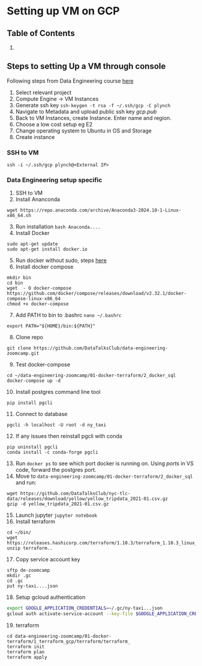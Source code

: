 # Setting up VM on GCP

## Table of Contents
1. []()


## Steps to setting Up a VM through console
Following steps from Data Engineering course [here](https://www.youtube.com/watch?v=ae-CV2KfoN0&list=PL3MmuxUbc_hJed7dXYoJw8DoCuVHhGEQb&index=14&ab_channel=DataTalksClub%E2%AC%9B)

1. Select relevant project
2. Compute Engine &rarr; VM Instances
3. Generate ssh key `ssh-keygen -t rsa -f ~/.ssh/gcp -C plynch`
4. Navigate to Metadata and upload public ssh key *gcp.pub*
5. Back to VM Instances, create Instance. Enter name and region.
6. Choose a low cost setup eg E2
7. Change operating system to Ubuntu in OS and Storage
8. Create instance

### SSH to VM
```shell
ssh -i ~/.ssh/gcp plynch@<External IP>
```

### Data Engineering setup specific
1. SSH to VM
2. Install Ananconda
```shell
wget https://repo.anaconda.com/archive/Anaconda3-2024.10-1-Linux-x86_64.sh
```
3. Run installation `bash Anaconda....`
4. Install Docker
```shell
sudo apt-get update
sudo apt-get install docker.io
```
5. Run docker without sudo, steps [here](https://github.com/sindresorhus/guides/blob/main/docker-without-sudo.md)
6. Install docker compose
```shell
mkdir bin
cd bin
wget  - O docker-compose https://github.com/docker/compose/releases/download/v2.32.1/docker-compose-linux-x86_64
chmod +x docker-compose
```
7. Add PATH to bin to .bashrc `nano ~/.bashrc`
```shell
export PATH="${HOME}/bin:${PATH}"
```
8. Clone repo
```shell
git clone https://github.com/DataTalksClub/data-engineering-zoomcamp.git
```
9. Test docker-compose
```shell
cd ~/data-engineering-zoomcamp/01-docker-terraform/2_docker_sql
docker-compose up -d
```
10. Install postgres command line tool
```shell
pip install pgcli
```
11. Connect to database
```shell
pgcli -h localhost -U root -d ny_taxi
```
12. If any issues then reinstall pgcli with conda
```shell
pip uninstall pgcli
conda install -c conda-forge pgcli
```
13. Run `docker ps` to see which port docker is running on. Using *ports* in VS code, forward the postgres port.
14. Move to `data-engineering-zoomcamp/01-docker-terraform/2_docker_sql` and run:
```shell
wget https://github.com/DataTalksClub/nyc-tlc-data/releases/download/yellow/yellow_tripdata_2021-01.csv.gz
gzip -d yellow_tripdata_2021-01.csv.gz
```
15. Launch jupyter `jupyter notebook`
16. Install terraform
```shell
cd ~/bin/
wget https://releases.hashicorp.com/terraform/1.10.3/terraform_1.10.3_linux_amd64.zip
unzip terraform..
```
17. Copy service account key
```shell
sftp de-zoomcamp
mkdir .gc
cd .gc
put ny-taxi....json
```
18. Setup gcloud authentication
```bash
export GOOGLE_APPLICATION_CREDENTIALS=~/.gc/ny-taxi...json
gcloud auth activate-service-account --key-file $GOOGLE_APPLICATION_CREDENTIALS
```
19. terraform
```shell
cd data-engineering-zoomcamp/01-docker-terraform/1_terraform_gcp/terraform/terraform_
terraform init
terraform plan
terraform apply
```
